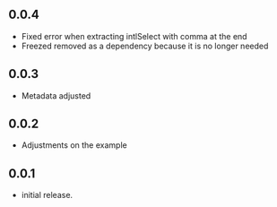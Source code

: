 ## 0.0.4

* Fixed error when extracting intlSelect with comma at the end
* Freezed removed as a dependency because it is no longer needed

## 0.0.3

* Metadata adjusted 

## 0.0.2

* Adjustments on the example

## 0.0.1

* initial release.

